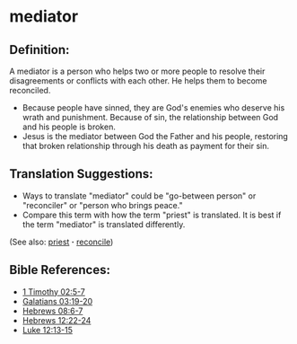 # mediator #

## Definition: ##

A mediator is a person who helps two or more people to resolve their disagreements or conflicts with each other. He helps them to become reconciled.

* Because people have sinned, they are God's enemies who deserve his wrath and punishment. Because of sin, the relationship between God and his people is broken.
* Jesus is the mediator between God the Father and his people, restoring that broken relationship through his death as payment for their sin.

## Translation Suggestions: ##

* Ways to translate "mediator" could be "go-between person" or "reconciler" or "person who brings peace."
* Compare this term with how the term "priest" is translated. It is best if the term "mediator" is translated differently.

(See also: [priest](../kt/priest.md) **·** [reconcile](../kt/reconcile.md))

## Bible References: ##

* [1 Timothy 02:5-7](https://door43.org/en/bible/notes/1ti/02/05)
* [Galatians 03:19-20](https://door43.org/en/bible/notes/gal/03/19)
* [Hebrews 08:6-7](https://door43.org/en/bible/notes/heb/08/06)
* [Hebrews 12:22-24](https://door43.org/en/bible/notes/heb/12/22)
* [Luke 12:13-15](https://door43.org/en/bible/notes/luk/12/13)

